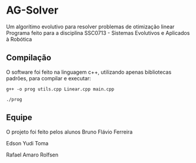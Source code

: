 # AG-Solver
Um algorítimo evolutivo para resolver problemas de otimização linear
Programa feito para a disciplina SSC0713 - Sistemas Evolutivos e Aplicados à Robótica

## Compilação
O software foi feito na linguagem c++, utilizando apenas bibliotecas padrões, para compilar e executar:

`g++ -o prog utils.cpp Linear.cpp main.cpp`

`./prog`

## Equipe
O projeto foi feito pelos alunos
Bruno Flávio Ferreira

Edson Yudi Toma

Rafael Amaro Rolfsen
